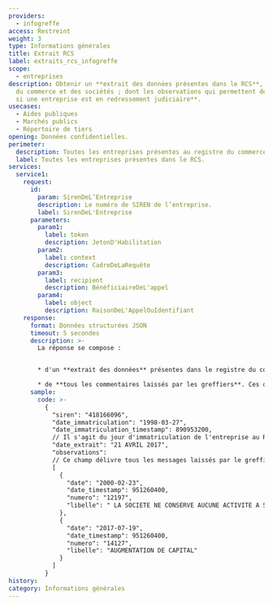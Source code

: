 ```yaml
---
providers:
  - infogreffe
access: Restreint
weight: 3
type: Informations générales
title: Extrait RCS
label: extraits_rcs_infogreffe
scope:
  - entreprises
description: Obtenir un **extrait des données présentes dans le RCS**, registre
  du commerce et des sociétés ; dont les observations qui permettent de **savoir
  si une entreprise est en redressement judiciaire**.
usecases:
  - Aides publiques
  - Marchés publics
  - Répertoire de tiers
opening: Données confidentielles.
perimeter:
  description: Toutes les entreprises présentes au registre du commerce et des sociétés.
  label: Toutes les entreprises présentes dans le RCS.
services:
  service1:
    request:
      id:
        param: SirenDeL’Entreprise
        description: Le numéro de SIREN de l’entreprise.
        label: SirenDeL'Entreprise
      parameters:
        param1:
          label: token
          description: JetonD'Habilitation
        param2:
          label: context
          description: CadreDeLaRequête
        param3:
          label: recipient
          description: BénéficiaireDeL'appel
        param4:
          label: object
          description: RaisonDeL'AppelOuIdentifiant
    response:
      format: Données structurées JSON
      timeout: 5 secondes
      description: >-
        La réponse se compose :


        * d'un **extrait des données** présentes dans le registre du commerce et des sociétés pour un numéro de siren donné. ⚠️ *Il ne s’agit donc pas de la totalité des données présentes sur le Kbis mais d’une partie succincte.*

        * de **tous les commentaires laissés par les greffiers**. Ces observations concernent entre autres les changements de capital, les transferts de siège, les fusions, les redressements et liquidations judiciaires (si la donnée est publique).
      sample:
        code: >-
          {
            "siren": "418166096",
            "date_immatriculation": "1998-03-27",
            "date_immatriculation_timestamp": 890953200,
            // Il s'agit du jour d'immatriculation de l'entreprise au RCS. À compter de cette date, les sociétés jouissent de la personnalité morale. Cette date d'immatriculation n'est pas la même que celle délivrée par l'INSEE. Elle ne correspond pas non plus à la date du début d'activité.
            "date_extrait": "21 AVRIL 2017",
            "observations":
            // Ce champ délivre tous les messages laissés par le greffier inscrits dans les observations.
            [
              {
                "date": "2000-02-23",
                "date_timestamp": 951260400,
                "numero": "12197",
                "libelle": " LA SOCIETE NE CONSERVE AUCUNE ACTIVITE A SON ANCIEN SIEGE "
              },
              {
                "date": "2017-07-19",
                "date_timestamp": 951260400,
                "numero": "14127",
                "libelle": "AUGMENTATION DE CAPITAL"
              }
            ]
          }
history:
category: Informations générales
---
```


